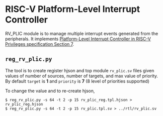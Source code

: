 # RISC-V Platform-Level Interrupt Controller

RV_PLIC module is to manage multiple interrupt events generated from the
peripherals. It implements [Platform-Level Interrupt Controller in RISC-V
Privileges specification Section
7](https://people.eecs.berkeley.edu/~krste/papers/riscv-privileged-v1.9.pdf#page=73).

## `reg_rv_plic.py`

The tool is to create register hjson and top module `rv_plic.sv` files given
values of number of sources, number of targets, and max value of priority. By
default `target` is **1** and `priority` is **7** (8 level of priorities
supported)

To change the value and to re-create hjson,

    $ reg_rv_plic.py -s 64 -t 2 -p 15 rv_plic_reg.tpl.hjson > rv_plic_reg.hjson
    $ reg_rv_plic.py -s 64 -t 2 -p 15 rv_plic.tpl.sv > ../rtl/rv_plic.sv

